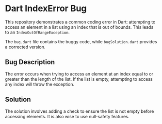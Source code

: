 # Dart IndexError Bug

This repository demonstrates a common coding error in Dart: attempting to access an element in a list using an index that is out of bounds.  This leads to an `IndexOutOfRangeException`.

The `bug.dart` file contains the buggy code, while `bugSolution.dart` provides a corrected version.

## Bug Description
The error occurs when trying to access an element at an index equal to or greater than the length of the list.  If the list is empty, attempting to access any index will throw the exception.

## Solution
The solution involves adding a check to ensure the list is not empty before accessing elements.  It is also wise to use null-safety features.